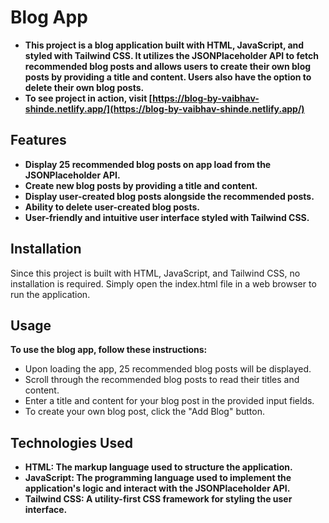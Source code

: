 # Blog App

- **This project is a blog application built with HTML, JavaScript, and styled with Tailwind CSS. It utilizes the JSONPlaceholder API to fetch recommended blog posts and allows users to create their own blog posts by providing a title and content. Users also have the option to delete their own blog posts.**
- **To see project in action, visit [https://blog-by-vaibhav-shinde.netlify.app/](https://blog-by-vaibhav-shinde.netlify.app/)**

## Features

- **Display 25 recommended blog posts on app load from the JSONPlaceholder API.**
- **Create new blog posts by providing a title and content.**
- **Display user-created blog posts alongside the recommended posts.**
- **Ability to delete user-created blog posts.**
- **User-friendly and intuitive user interface styled with Tailwind CSS.**

## Installation

Since this project is built with HTML, JavaScript, and Tailwind CSS, no installation is required. Simply open the index.html file in a web browser to run the application.

## Usage

**To use the blog app, follow these instructions:**

- Upon loading the app, 25 recommended blog posts will be displayed.
- Scroll through the recommended blog posts to read their titles and content.
- Enter a title and content for your blog post in the provided input fields.
- To create your own blog post, click the "Add Blog" button.

## Technologies Used

- **HTML: The markup language used to structure the application.**
- **JavaScript: The programming language used to implement the application's logic and interact with the JSONPlaceholder API.**
- **Tailwind CSS: A utility-first CSS framework for styling the user interface.**
